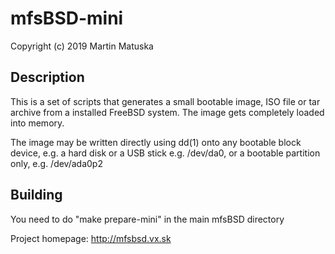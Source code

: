 # mfsBSD-mini

Copyright (c) 2019 Martin Matuska <mm at FreeBSD.org>

## Description

This is a set of scripts that generates a small bootable image, ISO file or 
tar archive from a installed FreeBSD system. The image gets completely loaded
into memory.

The image may be written directly using dd(1) onto any bootable block device,
e.g. a hard disk or a USB stick e.g. /dev/da0, or a bootable partition only, 
e.g. /dev/ada0p2

## Building

You need to do "make prepare-mini" in the main mfsBSD directory

Project homepage: http://mfsbsd.vx.sk
